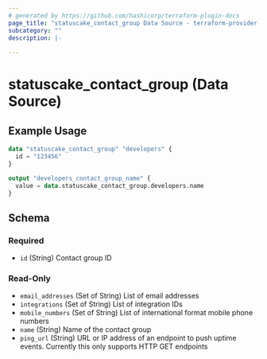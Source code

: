 ```yaml
---
# generated by https://github.com/hashicorp/terraform-plugin-docs
page_title: "statuscake_contact_group Data Source - terraform-provider-statuscake"
subcategory: ""
description: |-
  
---
```


# statuscake_contact_group (Data Source)



## Example Usage

```terraform
data "statuscake_contact_group" "developers" {
  id = "123456"
}

output "developers_contact_group_name" {
  value = data.statuscake_contact_group.developers.name
}
```

<!-- schema generated by tfplugindocs -->
## Schema

### Required

- `id` (String) Contact group ID

### Read-Only

- `email_addresses` (Set of String) List of email addresses
- `integrations` (Set of String) List of integration IDs
- `mobile_numbers` (Set of String) List of international format mobile phone numbers
- `name` (String) Name of the contact group
- `ping_url` (String) URL or IP address of an endpoint to push uptime events. Currently this only supports HTTP GET endpoints


